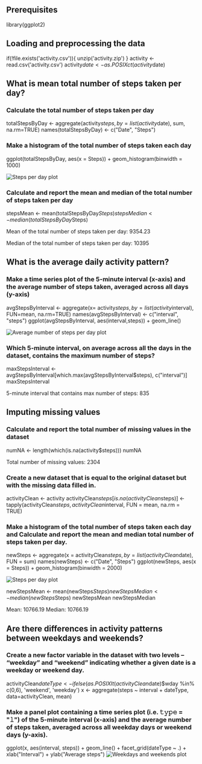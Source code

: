 ## Prerequisites

library(ggplot2)

## Loading and preprocessing the data

if(!file.exists('activity.csv')){
    unzip('activity.zip')
}
activity <- read.csv('activity.csv')
activity$date <- as.POSIXct(activity$date) 


## What is mean total number of steps taken per day?

### Calculate the total number of steps taken per day

totalStepsByDay <- aggregate(activity$steps, by = list(activity$date), sum, na.rm=TRUE) 
names(totalStepsByDay) <- c("Date", "Steps")

### Make a histogram of the total number of steps taken each day

ggplot(totalStepsByDay, aes(x = Steps)) +
            geom_histogram(binwidth = 1000)

![Steps per day plot](figures/plot1.png)

### Calculate and report the mean and median of the total number of steps taken per day

stepsMean <- mean(totalStepsByDay$Steps)
stepsMedian <- median(totalStepsByDay$Steps)


Mean of the total number of steps taken per day: 9354.23

Median of the total number of steps taken per day: 10395

## What is the average daily activity pattern?

### Make a time series plot of the 5-minute interval (x-axis) and the average number of steps taken, averaged across all days (y-axis)

avgStepsByInterval <- aggregate(x= activity$steps, by=list(activity$interval), FUN=mean, na.rm=TRUE)
names(avgStepsByInterval) <- c("interval", "steps")
ggplot(avgStepsByInterval, aes(interval,steps)) +  geom_line()

![Average number of steps per day plot](figures/plot2.png)

### Which 5-minute interval, on average across all the days in the dataset, contains the maximum number of steps?

maxStepsInterval <- avgStepsByInterval[which.max(avgStepsByInterval$steps), c("interval")]
maxStepsInterval

5-minute interval that contains max number of steps: 835

## Imputing missing values

### Calculate and report the total number of missing values in the dataset
numNA <- length(which(is.na(activity$steps)))
numNA

Total number of missing values: 2304

### Create a new dataset that is equal to the original dataset but with the missing data filled in.

activityClean <- activity
activityClean$steps[is.na(activityClean$steps)] <- tapply(activityClean$steps, activityClean$interval, FUN = mean, na.rm = TRUE)

### Make a histogram of the total number of steps taken each day and Calculate and report the mean and median total number of steps taken per day.

newSteps <- aggregate(x = activityClean$steps , by = list(activityClean$date), FUN = sum)
names(newSteps) <- c("Date", "Steps")
ggplot(newSteps, aes(x = Steps)) +
            geom_histogram(binwidth = 2000)

![Steps per day plot](figures/plot3.png)

newStepsMean <- mean(newSteps$Steps)
newStepsMedian <- median(newSteps$Steps)
newStepsMean
newStepsMedian

Mean: 10766.19
Median: 10766.19

## Are there differences in activity patterns between weekdays and weekends?

### Create a new factor variable in the dataset with two levels – “weekday” and “weekend” indicating whether a given date is a weekday or weekend day.

activityClean$dateType <-  ifelse(as.POSIXlt(activityClean$date)$wday %in% c(0,6), 'weekend', 'weekday')
x <- aggregate(steps ~ interval + dateType, data=activityClean, mean)

### Make a panel plot containing a time series plot (i.e. 𝚝𝚢𝚙𝚎 = "𝚕") of the 5-minute interval (x-axis) and the average number of steps taken, averaged across all weekday days or weekend days (y-axis).


ggplot(x, aes(interval, steps)) + 
    geom_line() + 
    facet_grid(dateType ~ .) +
    xlab("Interval") + 
    ylab("Average steps")
![Weekdays and weekends plot](figures/plot4.png)

